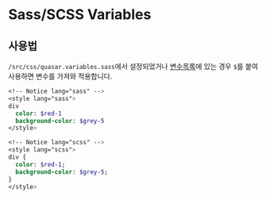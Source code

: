 # Sass/SCSS Variables

## 사용법

`/src/css/quasar.variables.sass`에서 설정되었거나 [변수목록](https://quasar.dev/style/sass-scss-variables#variables-list)에 있는 경우 `$`를 붙여 사용하면 변수를 가져와 적용합니다.

```sass
<!-- Notice lang="sass" -->
<style lang="sass">
div
  color: $red-1
  background-color: $grey-5
</style>

<!-- Notice lang="scss" -->
<style lang="scss">
div {
  color: $red-1;
  background-color: $grey-5;
}
</style>
```
